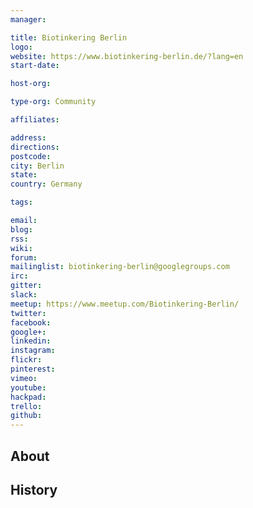 ```yaml
---
manager:

title: Biotinkering Berlin
logo:
website: https://www.biotinkering-berlin.de/?lang=en
start-date:

host-org:

type-org: Community

affiliates:

address:
directions:
postcode:
city: Berlin
state:
country: Germany

tags:

email:
blog:
rss:
wiki:
forum:
mailinglist: biotinkering-berlin@googlegroups.com
irc:
gitter:
slack:
meetup: https://www.meetup.com/Biotinkering-Berlin/
twitter:
facebook:
google+:
linkedin:
instagram:
flickr:
pinterest:
vimeo:
youtube:
hackpad:
trello:
github:
---
```


## About

## History
